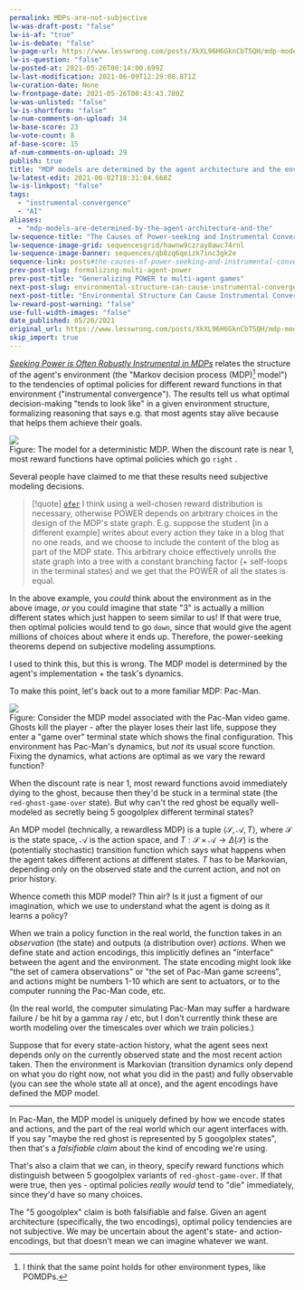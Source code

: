 ```yaml
---
permalink: MDPs-are-not-subjective
lw-was-draft-post: "false"
lw-is-af: "true"
lw-is-debate: "false"
lw-page-url: https://www.lesswrong.com/posts/XkXL96H6GknCbT5QH/mdp-models-are-determined-by-the-agent-architecture-and-the
lw-is-question: "false"
lw-posted-at: 2021-05-26T00:14:00.699Z
lw-last-modification: 2021-06-09T12:29:08.871Z
lw-curation-date: None
lw-frontpage-date: 2021-05-26T00:43:43.780Z
lw-was-unlisted: "false"
lw-is-shortform: "false"
lw-num-comments-on-upload: 34
lw-base-score: 23
lw-vote-count: 8
af-base-score: 15
af-num-comments-on-upload: 29
publish: true
title: "MDP models are determined by the agent architecture and the environmental dynamics"
lw-latest-edit: 2021-06-02T18:31:04.668Z
lw-is-linkpost: "false"
tags: 
  - "instrumental-convergence"
  - "AI"
aliases: 
  - "mdp-models-are-determined-by-the-agent-architecture-and-the"
lw-sequence-title: "The Causes of Power-seeking and Instrumental Convergence"
lw-sequence-image-grid: sequencesgrid/hawnw9czray8awc74rnl
lw-sequence-image-banner: sequences/qb8zq6qeizk7inc3gk2e
sequence-link: posts#the-causes-of-power-seeking-and-instrumental-convergence
prev-post-slug: formalizing-multi-agent-power
prev-post-title: "Generalizing POWER to multi-agent games"
next-post-slug: environmental-structure-can-cause-instrumental-convergence
next-post-title: "Environmental Structure Can Cause Instrumental Convergence"
lw-reward-post-warning: "false"
use-full-width-images: "false"
date_published: 05/26/2021
original_url: https://www.lesswrong.com/posts/XkXL96H6GknCbT5QH/mdp-models-are-determined-by-the-agent-architecture-and-the
skip_import: true
---
```

[_Seeking Power is Often Robustly Instrumental in MDPs_](/seeking-power-is-often-convergently-instrumental-in-mdps) relates the structure of the agent's environment (the "Markov decision process (MDP)[^pomdp] model") to the tendencies of optimal policies for different reward functions in that environment ("instrumental convergence"). The results tell us what optimal decision-making "tends to look like" in a given environment structure, formalizing reasoning that says e.g. that most agents stay alive because that helps them achieve their goals.

[^pomdp]: I think that the same point holds for other environment types, like POMDPs.

![](https://assets.turntrout.com/static/images/posts/205fc7acb3e1ab7c1aa5af9239395306b4ee76d4565f33b3.avif)
<br/>Figure: The model for a deterministic MDP. When the discount rate is near 1, most reward functions have optimal policies which go `right` .

Several people have claimed to me that these results need subjective modeling decisions. 

> [!quote] [`ofer`](https://www.lesswrong.com/posts/HduCjmXTBD4xYTegv/draft-report-on-existential-risk-from-power-seeking-ai?commentId=DjjtezKuT3bCZZPJu#ay8nySSiA2SgZGAXp)
> I think using a well-chosen reward distribution is necessary, otherwise POWER depends on arbitrary choices in the design of the MDP's state graph. E.g. suppose the student \[in a different example\] writes about every action they take in a blog that no one reads, and we choose to include the content of the blog as part of the MDP state. This arbitrary choice effectively unrolls the state graph into a tree with a constant branching factor (+ self-loops in the terminal states) and we get that the POWER of all the states is equal.

In the above example, you _could_ think about the environment as in the above image, _or_ you could imagine that state "3" is actually a million different states which just happen to seem similar to us! If that were true, then optimal policies would tend to go `down`, since that would give the agent millions of choices about where it ends up. Therefore, the power-seeking theorems depend on subjective modeling assumptions.

I used to think this, but this is wrong. The MDP model is determined by the agent's implementation + the task's dynamics.

To make this point, let's back out to a more familiar MDP: Pac-Man. 

![](https://assets.turntrout.com/static/images/posts/6fe10f812c950aa80e3bafd20aa87bc09ed60d57b1e1c6cc.avif)
<br/>Figure: Consider the MDP model associated with the Pac-Man video game. Ghosts kill the player - after the player loses their last life, suppose they enter a "game over" terminal state which shows the final configuration. This environment has Pac-Man's dynamics, but _not_ its usual score function. Fixing the dynamics, what actions are optimal as we vary the reward function?

When the discount rate is near 1, most reward functions avoid immediately dying to the ghost, because then they'd be stuck in a terminal state (the `red-ghost-game-over` state). But why can't the red ghost be equally well-modeled as secretly being 5 googolplex different terminal states?

An MDP model (technically, a rewardless MDP) is a tuple $\langle \mathcal{S}, \mathcal{A}, T \rangle$, where $\mathcal{S}$ is the state space, $\mathcal{A}$ is the action space, and $T:\mathcal{S} \times \mathcal{A}\to \Delta(\mathcal{S})$ is the (potentially stochastic) transition function which says what happens when the agent takes different actions at different states. $T$ has to be Markovian, depending only on the observed state and the current action, and not on prior history. 

Whence cometh this MDP model? Thin air? Is it just a figment of our imagination, which we use to understand what the agent is doing as it learns a policy? 

When we train a policy function in the real world, the function takes in an _observation_ (the state) and outputs (a distribution over) _actions_. When we define state and action encodings, this implicitly defines an "interface" between the agent and the environment. The state encoding might look like "the set of camera observations" or "the set of Pac-Man game screens", and actions might be numbers 1-10 which are sent to actuators, or to the computer running the Pac-Man code, etc. 

(In the real world, the computer simulating Pac-Man may suffer a hardware failure / be hit by a gamma ray / etc, but I don't currently think these are worth modeling over the timescales over which we train policies.)

Suppose that for every state-action history, what the agent sees next depends only on the currently observed state and the most recent action taken. Then the environment is Markovian (transition dynamics only depend on what you do right now, not what you did in the past) and fully observable (you can see the whole state all at once), and the agent encodings have defined the MDP model. 

---

In Pac-Man, the MDP model is uniquely defined by how we encode states and actions, and the part of the real world which our agent interfaces with. If you say "maybe the red ghost is represented by 5 googolplex states", then that's a _falsifiable claim_ about the kind of encoding we're using. 

That's also a claim that we can, in theory, specify reward functions which distinguish between 5 googolplex variants of `red-ghost-game-over`. If that were true, then yes - optimal policies _really would_ tend to "die" immediately, since they'd have so many choices. 

The "5 googolplex" claim is both falsifiable and false. Given an agent architecture (specifically, the two encodings), optimal policy tendencies are not subjective. We may be uncertain about the agent's state- and action-encodings, but that doesn't mean we can imagine whatever we want. 